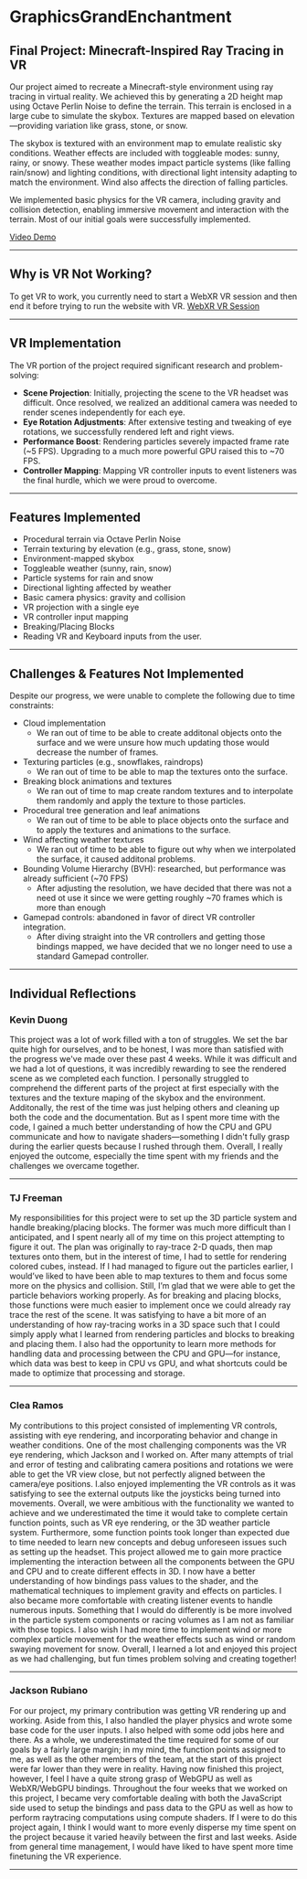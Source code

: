 # GraphicsGrandEnchantment

## Final Project: Minecraft-Inspired Ray Tracing in VR

Our project aimed to recreate a Minecraft-style environment using ray tracing in virtual reality. We achieved this by generating a 2D height map using Octave Perlin Noise to define the terrain. This terrain is enclosed in a large cube to simulate the skybox. Textures are mapped based on elevation—providing variation like grass, stone, or snow.

The skybox is textured with an environment map to emulate realistic sky conditions. Weather effects are included with toggleable modes: sunny, rainy, or snowy. These weather modes impact particle systems (like falling rain/snow) and lighting conditions, with directional light intensity adapting to match the environment. Wind also affects the direction of falling particles.

We implemented basic physics for the VR camera, including gravity and collision detection, enabling immersive movement and interaction with the terrain. Most of our initial goals were successfully implemented.

[Video Demo](https://drive.google.com/file/d/14pBsv0mTmh1Uf-gfxCkg3gX9PoC77FE-/view?usp=sharing)

---

## Why is VR Not Working?

To get VR to work, you currently need to start a WebXR VR session and then end it before trying to run the website with VR.
[WebXR VR Session](https://immersive-web.github.io/webxr-samples/immersive-vr-session.html)

---

## VR Implementation

The VR portion of the project required significant research and problem-solving:

- **Scene Projection**: Initially, projecting the scene to the VR headset was difficult. Once resolved, we realized an additional camera was needed to render scenes independently for each eye.
- **Eye Rotation Adjustments**: After extensive testing and tweaking of eye rotations, we successfully rendered left and right views.
- **Performance Boost**: Rendering particles severely impacted frame rate (~5 FPS). Upgrading to a much more powerful GPU raised this to ~70 FPS.
- **Controller Mapping**: Mapping VR controller inputs to event listeners was the final hurdle, which we were proud to overcome.

---

## Features Implemented

- Procedural terrain via Octave Perlin Noise
- Terrain texturing by elevation (e.g., grass, stone, snow)
- Environment-mapped skybox
- Toggleable weather (sunny, rain, snow)
- Particle systems for rain and snow
- Directional lighting affected by weather
- Basic camera physics: gravity and collision
- VR projection with a single eye
- VR controller input mapping
- Breaking/Placing Blocks
- Reading VR and Keyboard inputs from the user.
---

## Challenges & Features Not Implemented

Despite our progress, we were unable to complete the following due to time constraints:

- Cloud implementation
    - We ran out of time to be able to create additonal objects onto the surface and we were unsure how much updating those would decrease the number of frames.
- Texturing particles (e.g., snowflakes, raindrops)
    - We ran out of time to be able to map the textures onto the surface.
- Breaking block animations and textures
    - We ran out of time to map create random textures and to interpolate them randomly and apply the texture to those particles.
- Procedural tree generation and leaf animations
    - We ran out of time to be able to place objects onto the surface and to apply the textures and animations to the surface.
- Wind affecting weather textures
    - We ran out of time to be able to figure out why when we interpolated the surface, it caused additonal problems.
- Bounding Volume Hierarchy (BVH): researched, but performance was already sufficient (~70 FPS)
    - After adjusting the resolution, we have decided that there was not a need ot use it since we were getting roughly ~70 frames which is more than enough
- Gamepad controls: abandoned in favor of direct VR controller integration.
    - After diving straight into the VR controllers and getting those bindings mapped, we have decided that we no longer need to use a standard Gamepad controller.

---

## Individual Reflections

### Kevin Duong

This project was a lot of work filled with a ton of struggles. We set the bar quite high for ourselves, and to be honest, I was more than satisfied with the progress we've made over these past 4 weeks. While it was difficult and we had a lot of questions, it was incredibly rewarding to see the rendered scene as we completed each function. I personally struggled to comprehend the different parts of the project at first especially with the textures and the texture maping of the skybox and the environment. Additonally, the rest of the time was just helping others and cleaning up both the code and the documentation. But as I spent more time with the code, I gained a much better understanding of how the CPU and GPU communicate and how to navigate shaders—something I didn't fully grasp during the earlier quests because I rushed through them. Overall, I really enjoyed the outcome, especially the time spent with my friends and the challenges we overcame together.

---

### TJ Freeman  
My responsibilities for this project were to set up the 3D particle system and handle breaking/placing blocks. The former was much more difficult than I anticipated, and I spent nearly all of my time on this project attempting to figure it out. The plan was originally to ray-trace 2-D quads, then map textures onto them, but in the interest of time, I had to settle for rendering colored cubes, instead. If I had managed to figure out the particles earlier, I would’ve liked to have been able to map textures to them and focus some more on the physics and collision. Still, I’m glad that we were able to get the particle behaviors working properly. As for breaking and placing blocks, those functions were much easier to implement once we could already ray trace the rest of the scene. It was satisfying to have a bit more of an understanding of how ray-tracing works in a 3D space such that I could simply apply what I learned from rendering particles and blocks to breaking and placing them. I also had the opportunity to learn more methods for handling data and processing between the CPU and GPU—for instance, which data was best to keep in CPU vs GPU, and what shortcuts could be made to optimize that processing and storage.


---

### Clea Ramos

My contributions to this project consisted of implementing VR controls, assisting with eye rendering, and incorporating behavior and change in weather conditions. One of the most challenging components was the VR eye rendering, which Jackson and I worked on. After many attempts of trial and error of testing and calibrating camera positions and rotations we were able to get the VR view close, but not perfectly aligned between the camera/eye positions. I.also enjoyed implementing the VR controls as it was satisfying to see the external outputs like the joysticks being turned into movements. Overall, we were ambitious with the functionality we wanted to achieve and we underestimated the time it would take to complete certain function points, such as VR eye rendering, or the 3D weather particle system. Furthermore, some function points took longer than expected due to time needed to learn new concepts and debug unforeseen issues such as setting up the headset. This project allowed me to gain more practice implementing the interaction between all the components between the GPU and CPU and to create different effects in 3D. I now have a better understanding of how bindings pass values to the shader, and the mathematical techniques to implement gravity and effects on particles. I also became more comfortable with creating listener events to handle numerous inputs. Something that I would do differently is be more involved in the particle system components or racing volumes as I am not as familiar with those topics. I also wish I had more time to implement wind or more complex particle movement for the weather effects such as wind or random swaying movement for snow. Overall, I learned a lot and enjoyed this project as we had challenging, but fun times problem solving and creating together!

---

### Jackson Rubiano  

For our project, my primary contribution was getting VR rendering up and working. Aside from this, I also handled the player physics and wrote some base code for the user inputs. I also helped with some odd jobs here and there. As a whole, we underestimated the time required for some of our goals by a fairly large margin; in my mind, the function points assigned to me, as well as the other members of the team, at the start of this project were far lower than they were in reality. Having now finished this project, however, I feel I have a quite strong grasp of WebGPU as well as WebXR/WebGPU bindings. Throughout the four weeks that we worked on this project, I became very comfortable dealing with both the JavaScript side used to setup the bindings and pass data to the GPU as well as how to perform raytracing computations using compute shaders. If I were to do this project again, I think I would want to more evenly disperse my time spent on the project because it varied heavily between the first and last weeks. Aside from general time management, I would have liked to have spent more time finetuning the VR experience.

---

